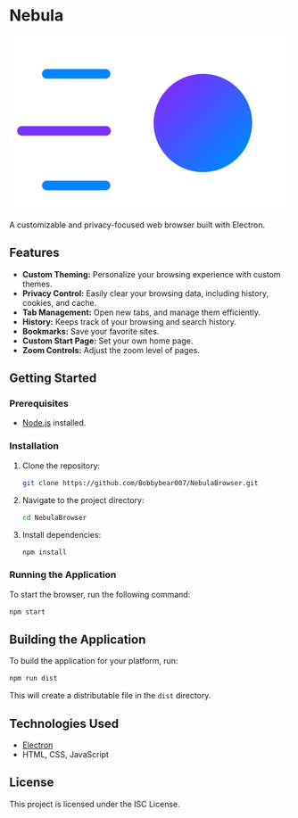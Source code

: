 # Nebula

![Nebula Logo](assets/images/Logos/Nebula-Logo.svg)

A customizable and privacy-focused web browser built with Electron.

## Features

*   **Custom Theming:** Personalize your browsing experience with custom themes.
*   **Privacy Control:** Easily clear your browsing data, including history, cookies, and cache.
*   **Tab Management:** Open new tabs, and manage them efficiently.
*   **History:** Keeps track of your browsing and search history.
*   **Bookmarks:** Save your favorite sites.
*   **Custom Start Page:** Set your own home page.
*   **Zoom Controls:** Adjust the zoom level of pages.

## Getting Started

### Prerequisites

*   [Node.js](https://nodejs.org/) installed.

### Installation

1.  Clone the repository:
    ```sh
    git clone https://github.com/Bobbybear007/NebulaBrowser.git
    ```
2.  Navigate to the project directory:
    ```sh
    cd NebulaBrowser
    ```
3.  Install dependencies:
    ```sh
    npm install
    ```

### Running the Application

To start the browser, run the following command:

```sh
npm start
```

## Building the Application

To build the application for your platform, run:

```sh
npm run dist
```

This will create a distributable file in the `dist` directory.

## Technologies Used

*   [Electron](https://www.electronjs.org/)
*   HTML, CSS, JavaScript

## License

This project is licensed under the ISC License.

